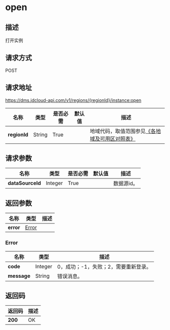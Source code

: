# open


## 描述
打开实例

## 请求方式
POST

## 请求地址
https://dms.jdcloud-api.com/v1/regions/{regionId}/instance:open

|名称|类型|是否必需|默认值|描述|
|---|---|---|---|---|
|**regionId**|String|True| |地域代码，取值范围参见[《各地域及可用区对照表》](../Enum-Definitions/Regions-AZ.md)|

## 请求参数
|名称|类型|是否必需|默认值|描述|
|---|---|---|---|---|
|**dataSourceId**|Integer|True| |数据源id。|


## 返回参数
|名称|类型|描述|
|---|---|---|
|**error**|[Error](#error)| |

### <div id="error">Error</div>
|名称|类型|描述|
|---|---|---|
|**code**|Integer|0，成功；-1，失败；2，需要重新登录。|
|**message**|String|错误消息。|

## 返回码
|返回码|描述|
|---|---|
|**200**|OK|
